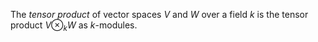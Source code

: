 The *tensor product* of vector spaces $V$ and $W$ over a field $k$ is the tensor product $V \otimes_k W$ as $k$-modules.
